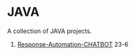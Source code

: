 # JAVA

A collection of JAVA projects.

1. [Response-Automation-CHATBOT](https://github.com/Mohammad-Samar/JAVA/tree/main/Response-Automation-CHATBOT) 23-6
